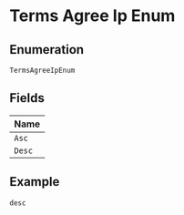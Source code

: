 
# Terms Agree Ip Enum

## Enumeration

`TermsAgreeIpEnum`

## Fields

| Name |
|  --- |
| `Asc` |
| `Desc` |

## Example

```
desc
```


